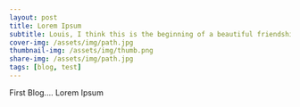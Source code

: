 ```yaml
---
layout: post
title: Lorem Ipsum
subtitle: Louis, I think this is the beginning of a beautiful friendship
cover-img: /assets/img/path.jpg
thumbnail-img: /assets/img/thumb.png
share-img: /assets/img/path.jpg
tags: [blog, test]
---
```


First Blog.... Lorem Ipsum
